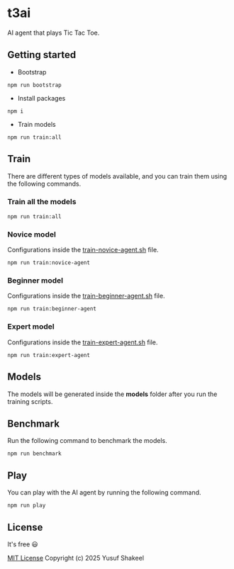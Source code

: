 # t3ai
AI agent that plays Tic Tac Toe.

## Getting started

* Bootstrap

```shell
npm run bootstrap
```

* Install packages

```shell
npm i
```

* Train models

```shell
npm run train:all
```

## Train

There are different types of models available, and you can train them using the
following commands.

### Train all the models

```shell
npm run train:all
```

### Novice model

Configurations inside the [train-novice-agent.sh](scripts/train-novice-agent.sh) file.

```shell
npm run train:novice-agent
```

### Beginner model

Configurations inside the [train-beginner-agent.sh](scripts/train-beginner-agent.sh) file.

```shell
npm run train:beginner-agent
```

### Expert model

Configurations inside the [train-expert-agent.sh](scripts/train-expert-agent.sh) file.

```shell
npm run train:expert-agent
```

## Models

The models will be generated inside the **models** folder after you run the
training scripts.

## Benchmark

Run the following command to benchmark the models.

```shell
npm run benchmark
```

## Play

You can play with the AI agent by running the following command.

```shell
npm run play
```

## License

It's free :smiley:

[MIT License](https://github.com/yusufshakeel/t3ai/blob/main/LICENSE) Copyright (c) 2025 Yusuf Shakeel